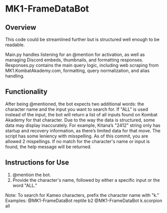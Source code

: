 # MK1-FrameDataBot
## Overview

This code could be streamlined further but is structured well enough to be readable.

Main.py handles listening for an @mention for activation, as well as managing Discord embeds, thumbnails, and formatting responses. Responses.py contains the main query logic, including web scraping from MK1.KombatAkademy.com, formatting, query normalization, and alias handling.

## Functionality

After being @mentioned, the bot expects two additional words: the character name and the input you want to search for. If "ALL" is used instead of the input, the bot will return a list of all inputs found on Kombat Akademy for that character. Due to the way the data is structured, some data may display inaccurately. For example, Kitana’s "2412" string only has startup and recovery information, as there’s limited data for that move.
The script has some leniency with misspelling. As of this commit, you are allowed 2 mispellings.
If no match for the character's name or input is found, the help message will be returned.

## Instructions for Use

1. @mention the bot.
2. Provide the character's name, followed by either a specific input or the word "ALL."

Note: To search for Kameo characters, prefix the character name with "k."
Examples: 
@MK1-FrameDataBot reptile b2
@MK1-FrameDataBot k.scorpion all
    

